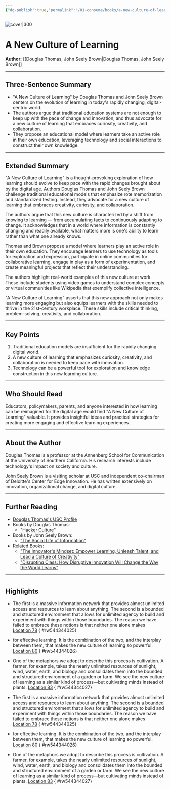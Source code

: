 ```yaml
---
{"dg-publish":true,"permalink":"/01-consume/books/a-new-culture-of-learning/","title":"A New Culture of Learning","tags":["education","learning","culture","digital","age","innovation","technology","in","education"]}
---
```



![cover|300](http://books.google.com/books/content?id=p1tBYgEACAAJ&printsec=frontcover&img=1&zoom=1&source=gbs_api)

# A New Culture of Learning
**Author:** [[Douglas Thomas, John Seely Brown\|Douglas Thomas, John Seely Brown]]

---

## Three-Sentence Summary
- "A New Culture of Learning" by Douglas Thomas and John Seely Brown centers on the evolution of learning in today's rapidly changing, digital-centric world. 
- The authors argue that traditional education systems are not enough to keep up with the pace of change and innovation, and thus advocate for a new culture of learning that embraces curiosity, creativity, and collaboration. 
- They propose an educational model where learners take an active role in their own education, leveraging technology and social interactions to construct their own knowledge.

---

## Extended Summary
"A New Culture of Learning" is a thought-provoking exploration of how learning should evolve to keep pace with the rapid changes brought about by the digital age. Authors Douglas Thomas and John Seely Brown challenge traditional educational models that emphasize rote memorization and standardized testing. Instead, they advocate for a new culture of learning that embraces creativity, curiosity, and collaboration.

The authors argue that this new culture is characterized by a shift from knowing to learning — from accumulating facts to continuously adapting to change. It acknowledges that in a world where information is constantly changing and readily available, what matters more is one's ability to learn rather than what one already knows. 

Thomas and Brown propose a model where learners play an active role in their own education. They encourage learners to use technology as tools for exploration and expression, participate in online communities for collaborative learning, engage in play as a form of experimentation, and create meaningful projects that reflect their understanding.

The authors highlight real-world examples of this new culture at work. These include students using video games to understand complex concepts or virtual communities like Wikipedia that exemplify collective intelligence.

"A New Culture of Learning" asserts that this new approach not only makes learning more engaging but also equips learners with the skills needed to thrive in the 21st-century workplace. These skills include critical thinking, problem-solving, creativity, and collaboration.

---

## Key Points
1. Traditional education models are insufficient for the rapidly changing digital world.
2. A new culture of learning that emphasizes curiosity, creativity, and collaboration is needed to keep pace with innovation.
3. Technology can be a powerful tool for exploration and knowledge construction in this new learning culture.

---

## Who Should Read
Educators, policymakers, parents, and anyone interested in how learning can be reimagined for the digital age would find "A New Culture of Learning" valuable. It provides insightful ideas and practical strategies for creating more engaging and effective learning experiences.

---

## About the Author
Douglas Thomas is a professor at the Annenberg School for Communication at the University of Southern California. His research interests include technology's impact on society and culture.

John Seely Brown is a visiting scholar at USC and independent co-chairman of Deloitte's Center for Edge Innovation. He has written extensively on innovation, organizational change, and digital culture.

---

## Further Reading
- [Douglas Thomas's USC Profile](https://annenberg.usc.edu/faculty/communication/douglas-thomas)
- Books by Douglas Thomas:
  - ["Hacker Culture"](https://example.com)
- Books by John Seely Brown:
  - ["The Social Life of Information"](https://example.com)
- Related Books:
  - ["The Innovator's Mindset: Empower Learning, Unleash Talent, and Lead a Culture of Creativity"](https://example.com)
  - ["Disrupting Class: How Disruptive Innovation Will Change the Way the World Learns"](https://example.com)
---

#
## Highlights
- The first is a massive information network that provides almost unlimited access and resources to learn about anything. The second is a bounded and structured environment that allows for unlimited agency to build and experiment with things within those boundaries. The reason we have failed to embrace these notions is that neither one alone makes [Location 78](https://readwise.io/open/544344025)
{ #rw544344025}


- for effective learning. It is the combination of the two, and the interplay between them, that makes the new culture of learning so powerful. [Location 80](https://readwise.io/open/544344026)
{ #rw544344026}


- One of the metaphors we adopt to describe this process is cultivation. A farmer, for example, takes the nearly unlimited resources of sunlight, wind, water, earth, and biology and consolidates them into the bounded and structured environment of a garden or farm. We see the new culture of learning as a similar kind of process—but cultivating minds instead of plants. [Location 83](https://readwise.io/open/544344027)
{ #rw544344027}


- The first is a massive information network that provides almost unlimited access and resources to learn about anything. The second is a bounded and structured environment that allows for unlimited agency to build and experiment with things within those boundaries. The reason we have failed to embrace these notions is that neither one alone makes [Location 78](https://readwise.io/open/544344025)
{ #rw544344025}


- for effective learning. It is the combination of the two, and the interplay between them, that makes the new culture of learning so powerful. [Location 80](https://readwise.io/open/544344026)
{ #rw544344026}


- One of the metaphors we adopt to describe this process is cultivation. A farmer, for example, takes the nearly unlimited resources of sunlight, wind, water, earth, and biology and consolidates them into the bounded and structured environment of a garden or farm. We see the new culture of learning as a similar kind of process—but cultivating minds instead of plants. [Location 83](https://readwise.io/open/544344027)
{ #rw544344027}


